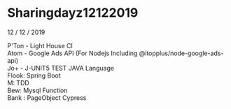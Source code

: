 # Sharingdayz12122019

12 / 12 / 2019

P'Ton - Light House CI <br />
Atom - Google Ads API (For Nodejs Including @itopplus/node-google-ads-api) <br />
Jo+ - J-UNIT5 TEST JAVA Language <br />
Flook: Spring Boot<br />
M: TDD<br />
Bew: Mysql Function<br />
Bank : PageObject Cypress<br />
